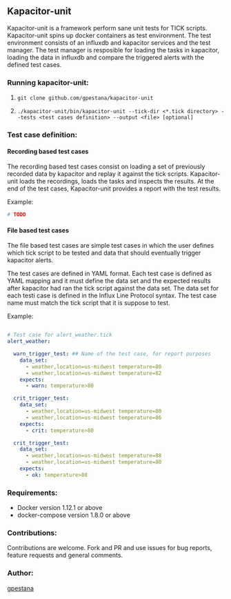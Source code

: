 ## Kapacitor-unit

Kapacitor-unit is a framework perform sane unit tests for TICK scripts. Kapacitor-unit spins up docker containers as test environment. The test environment consists of an influxdb and kapacitor services and the test manager. The test manager is resposible for loading the tasks in kapacitor, loading the data in influxdb and compare the triggered alerts with the defined test cases.

### Running kapacitor-unit:

1) `git clone github.com/gpestana/kapacitor-unit`

2) `./kapacitor-unit/bin/kapacitor-unit --tick-dir <*.tick directory> --tests <test cases definition> --output <file> [optional]`

### Test case definition:

#### Recording based test cases

The recording based test cases consist on loading a set of previously recorded data by kapacitor and replay it against the tick scripts. Kapacitor-unit loads the recordings, loads the tasks and inspects the results. At the end of the test cases, Kapacitor-unit provides a report with the test results.

Example:

```yaml
# TODO

```

#### File based test cases

The file based test cases are simple test cases in which the user defines which tick script to be tested and data that should eventually trigger kapacitor alerts.

The test cases are defined in YAML format. Each test case is defined as YAML mapping and it must define the data set and the expected results after kapacitor had ran the tick script against the data set. The data set for each testi case is defined in the Influx Line Protocol syntax.
The test case name must match the tick script that it is suppose to test.

Example:

```yaml

# Test case for alert_weather.tick
alert_weather:

  warn_trigger_test: ## Name of the test case, for report purposes
    data_set:
      - weather,location=us-midwest temperature=80
      - weather,location=us-midwest temperature=82
    expects:
      - warn: temperature>80 

  crit_trigger_test:
    data_set:
      - weather,location=us-midwest temperature=80
      - weather,location=us-midwest temperature=86
    expects:
      - crit: temperature>80 

  crit_trigger_test:
    data_set:
      - weather,location=us-midwest temperature=88
      - weather,location=us-midwest temperature=80
    expects:
      - ok: temperature>80 
```  

### Requirements:

- Docker version 1.12.1 or above
- docker-compose version 1.8.0 or above


### Contributions:

Contributions are welcome. Fork and PR and use issues for bug reports, feature requests and general comments.

### Author:

[gpestana](http://gpestana.github.com)
